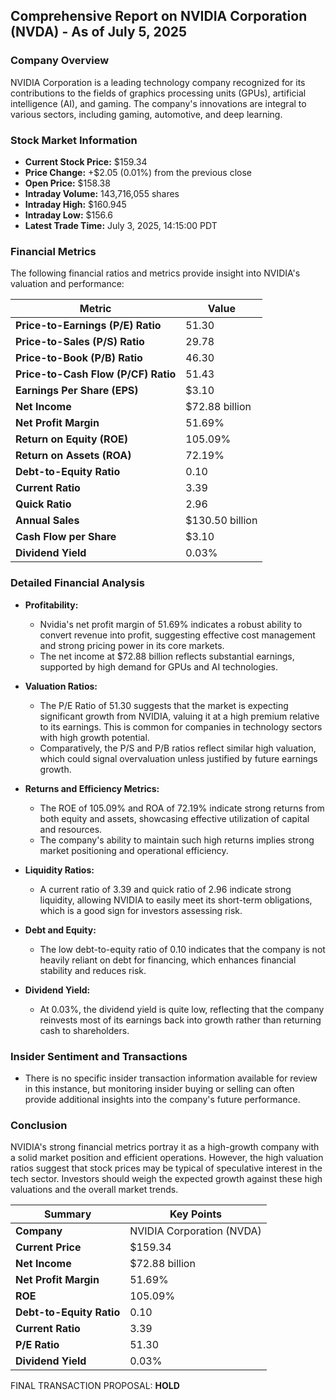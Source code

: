 ## Comprehensive Report on NVIDIA Corporation (NVDA) - As of July 5, 2025

### Company Overview
NVIDIA Corporation is a leading technology company recognized for its contributions to the fields of graphics processing units (GPUs), artificial intelligence (AI), and gaming. The company's innovations are integral to various sectors, including gaming, automotive, and deep learning.

### Stock Market Information
- **Current Stock Price:** $159.34
- **Price Change:** +$2.05 (0.01%) from the previous close
- **Open Price:** $158.38
- **Intraday Volume:** 143,716,055 shares
- **Intraday High:** $160.945
- **Intraday Low:** $156.6
- **Latest Trade Time:** July 3, 2025, 14:15:00 PDT

### Financial Metrics
The following financial ratios and metrics provide insight into NVIDIA's valuation and performance:

| Metric                             | Value                                                                                |
|------------------------------------|--------------------------------------------------------------------------------------|
| **Price-to-Earnings (P/E) Ratio** | 51.30                                                                                |
| **Price-to-Sales (P/S) Ratio**    | 29.78                                                                                |
| **Price-to-Book (P/B) Ratio**     | 46.30                                                                                |
| **Price-to-Cash Flow (P/CF) Ratio** | 51.43                                                                              |
| **Earnings Per Share (EPS)**       | $3.10                                                                                |
| **Net Income**                     | $72.88 billion                                                                       |
| **Net Profit Margin**              | 51.69%                                                                               |
| **Return on Equity (ROE)**        | 105.09%                                                                              |
| **Return on Assets (ROA)**        | 72.19%                                                                               |
| **Debt-to-Equity Ratio**          | 0.10                                                                                 |
| **Current Ratio**                  | 3.39                                                                                 |
| **Quick Ratio**                    | 2.96                                                                                 |
| **Annual Sales**                   | $130.50 billion                                                                      |
| **Cash Flow per Share**            | $3.10                                                                                |
| **Dividend Yield**                 | 0.03%                                                                                |

### Detailed Financial Analysis

- **Profitability:**
  - Nvidia's net profit margin of 51.69% indicates a robust ability to convert revenue into profit, suggesting effective cost management and strong pricing power in its core markets.
  - The net income at $72.88 billion reflects substantial earnings, supported by high demand for GPUs and AI technologies.

- **Valuation Ratios:**
  - The P/E Ratio of 51.30 suggests that the market is expecting significant growth from NVIDIA, valuing it at a high premium relative to its earnings. This is common for companies in technology sectors with high growth potential.
  - Comparatively, the P/S and P/B ratios reflect similar high valuation, which could signal overvaluation unless justified by future earnings growth.

- **Returns and Efficiency Metrics:**
  - The ROE of 105.09% and ROA of 72.19% indicate strong returns from both equity and assets, showcasing effective utilization of capital and resources.
  - The company's ability to maintain such high returns implies strong market positioning and operational efficiency.

- **Liquidity Ratios:**
  - A current ratio of 3.39 and quick ratio of 2.96 indicate strong liquidity, allowing NVIDIA to easily meet its short-term obligations, which is a good sign for investors assessing risk.

- **Debt and Equity:**
  - The low debt-to-equity ratio of 0.10 indicates that the company is not heavily reliant on debt for financing, which enhances financial stability and reduces risk.

- **Dividend Yield:** 
  - At 0.03%, the dividend yield is quite low, reflecting that the company reinvests most of its earnings back into growth rather than returning cash to shareholders.

### Insider Sentiment and Transactions
- There is no specific insider transaction information available for review in this instance, but monitoring insider buying or selling can often provide additional insights into the company's future performance.

### Conclusion
NVIDIA's strong financial metrics portray it as a high-growth company with a solid market position and efficient operations. However, the high valuation ratios suggest that stock prices may be typical of speculative interest in the tech sector. Investors should weigh the expected growth against these high valuations and the overall market trends.

| **Summary**                        | **Key Points**                                                                      |
|------------------------------------|--------------------------------------------------------------------------------------|
| **Company**                        | NVIDIA Corporation (NVDA)                                                           |
| **Current Price**                 | $159.34                                                                             |
| **Net Income**                    | $72.88 billion                                                                       |
| **Net Profit Margin**             | 51.69%                                                                               |
| **ROE**                           | 105.09%                                                                             |
| **Debt-to-Equity Ratio**         | 0.10                                                                                 |
| **Current Ratio**                 | 3.39                                                                                 |
| **P/E Ratio**                     | 51.30                                                                                |
| **Dividend Yield**                | 0.03%                                                                                |

FINAL TRANSACTION PROPOSAL: **HOLD**